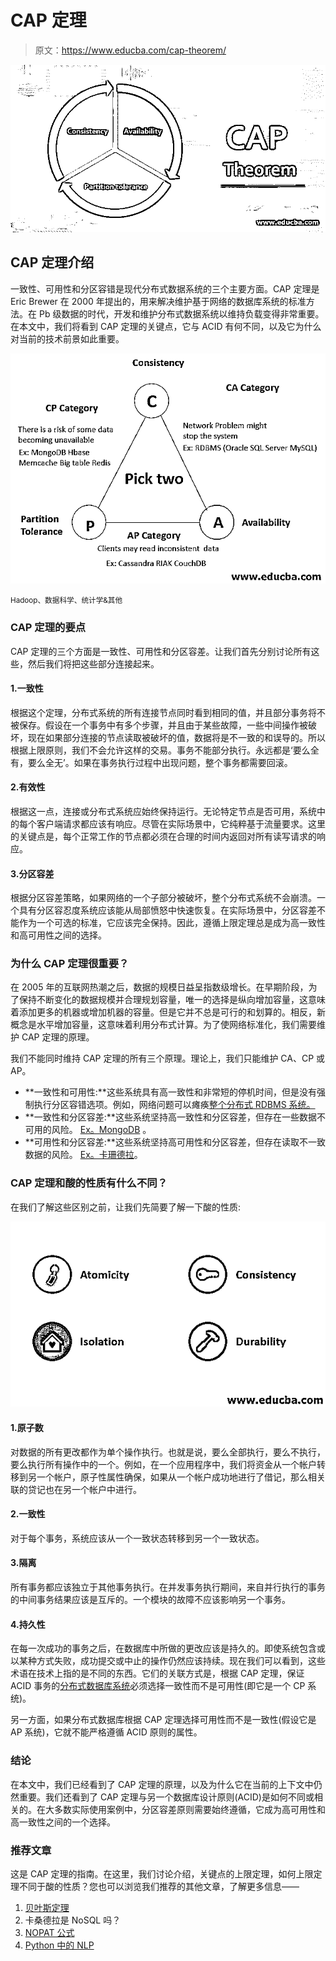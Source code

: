 # CAP 定理

> 原文：<https://www.educba.com/cap-theorem/>

![CAP Theorem](img/f893ce58f6b515d90dc1a9d7b1cafe86.png)



## CAP 定理介绍

一致性、可用性和分区容错是现代分布式数据系统的三个主要方面。CAP 定理是 Eric Brewer 在 2000 年提出的，用来解决维护基于网络的数据库系统的标准方法。在 Pb 级数据的时代，开发和维护分布式数据系统以维持负载变得非常重要。在本文中，我们将看到 CAP 定理的关键点，它与 ACID 有何不同，以及它为什么对当前的技术前景如此重要。

![CAP Theorem 2](img/65cd1ffacc9b2c93603f6bfdadbb83f8.png)



<small>Hadoop、数据科学、统计学&其他</small>

### CAP 定理的要点

CAP 定理的三个方面是一致性、可用性和分区容差。让我们首先分别讨论所有这些，然后我们将把这些部分连接起来。

#### 1.一致性

根据这个定理，分布式系统的所有连接节点同时看到相同的值，并且部分事务将不被保存。假设在一个事务中有多个步骤，并且由于某些故障，一些中间操作被破坏，现在如果部分连接的节点读取被破坏的值，数据将是不一致的和误导的。所以根据上限原则，我们不会允许这样的交易。事务不能部分执行。永远都是‘要么全有，要么全无’。如果在事务执行过程中出现问题，整个事务都需要回滚。

#### 2.有效性

根据这一点，连接或分布式系统应始终保持运行。无论特定节点是否可用，系统中的每个客户端请求都应该有响应。尽管在实际场景中，它纯粹基于流量要求。这里的关键点是，每个正常工作的节点都必须在合理的时间内返回对所有读写请求的响应。

#### 3.分区容差

根据分区容差策略，如果网络的一个子部分被破坏，整个分布式系统不会崩溃。一个具有分区容忍度系统应该能从局部愤怒中快速恢复。在实际场景中，分区容差不能作为一个可选的标准，它应该完全保持。因此，遵循上限定理总是成为高一致性和高可用性之间的选择。

### 为什么 CAP 定理很重要？

在 2005 年的互联网热潮之后，数据的规模日益呈指数级增长。在早期阶段，为了保持不断变化的数据规模并合理规划容量，唯一的选择是纵向增加容量，这意味着添加更多的机器或增加机器的容量。但是它并不总是可行的和划算的。相反，新概念是水平增加容量，这意味着利用分布式计算。为了使网络标准化，我们需要维护 CAP 定理的原理。

我们不能同时维持 CAP 定理的所有三个原理。理论上，我们只能维护 CA、CP 或 AP。

*   **一致性和可用性:**这些系统具有高一致性和非常短的停机时间，但是没有强制执行分区容错选项。例如，网络问题可以瘫痪[整个分布式 RDBMS 系统。](https://www.educba.com/what-is-rdbms/)
*   **一致性和分区容差:**这些系统坚持高一致性和分区容差，但存在一些数据不可用的风险。 [Ex。MongoDB](https://www.educba.com/what-is-mongodb/) 。
*   **可用性和分区容差:**这些系统坚持高可用性和分区容差，但存在读取不一致数据的风险。 [Ex。卡珊德拉](https://www.educba.com/what-is-cassandra/)。

### CAP 定理和酸的性质有什么不同？

在我们了解这些区别之前，让我们先简要了解一下酸的性质:

![How to CAP theorem is different from ACID properties](img/1322c16ef5cd9b8747afa5517a47adf6.png)



#### 1.原子数

对数据的所有更改都作为单个操作执行。也就是说，要么全部执行，要么不执行，要么执行所有操作中的一个。例如，在一个应用程序中，我们将资金从一个帐户转移到另一个帐户，原子性属性确保，如果从一个帐户成功地进行了借记，那么相关联的贷记也在另一个帐户中进行。

#### 2.一致性

对于每个事务，系统应该从一个一致状态转移到另一个一致状态。

#### 3.隔离

所有事务都应该独立于其他事务执行。在并发事务执行期间，来自并行执行的事务的中间事务结果应该是互斥的。一个模块的故障不应该影响另一个事务。

#### 4.持久性

在每一次成功的事务之后，在数据库中所做的更改应该是持久的。即使系统包含或以某种方式失败，成功提交或中止的操作仍然应该持续。现在我们可以看到，这些术语在技术上指的是不同的东西。它们的关联方式是，根据 CAP 定理，保证 ACID 事务的[分布式数据库系统](https://www.educba.com/distributed-database-system/)必须选择一致性而不是可用性(即它是一个 CP 系统)。

另一方面，如果分布式数据库根据 CAP 定理选择可用性而不是一致性(假设它是 AP 系统)，它就不能严格遵循 ACID 原则的属性。

### 结论

在本文中，我们已经看到了 CAP 定理的原理，以及为什么它在当前的上下文中仍然重要。我们还看到了 CAP 定理与另一个数据库设计原则(ACID)是如何不同或相关的。在大多数实际使用案例中，分区容差原则需要始终遵循，它成为高可用性和高一致性之间的一个选择。

### 推荐文章

这是 CAP 定理的指南。在这里，我们讨论介绍，关键点的上限定理，如何上限定理不同于酸的性质？您也可以浏览我们推荐的其他文章，了解更多信息——

1.  [贝叶斯定理](https://www.educba.com/bayes-theorem/)
2.  卡桑德拉是 NoSQL 吗？
3.  [NOPAT 公式](https://www.educba.com/nopat-formula/)
4.  [Python 中的 NLP](https://www.educba.com/nlp-in-python/)





